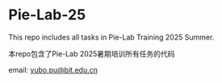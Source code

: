 # Pie-Lab-25
This repo includes all tasks in Pie-Lab Training 2025 Summer.

本repo包含了Pie-Lab 2025暑期培训所有任务的代码

email: yubo.pu@bit.edu.cn
